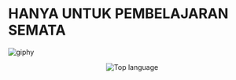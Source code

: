 # HANYA UNTUK PEMBELAJARAN SEMATA
 
![giphy](https://user-images.githubusercontent.com/77507222/106824690-8dd73a00-66ad-11eb-89e2-53e13ac6f594.gif)
<p align="center">
  <img src="https://github-readme-stats.vercel.app/api/top-langs/?username=P4HRUL&layout=compact" alt="Top language">

